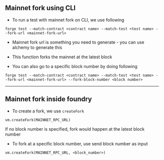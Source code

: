 ## Mainnet fork using CLI

- To run a test with mainnet fork on CLI, we use following

`forge test --match-contract <contract name> --match-test <test name> --fork-url <mainnet-fork-url>`

- Mainnet fork url is something you need to generate - you can use alchemy to generate this
- This function forks the mainnet at the latest block

- You can also go to a specific block number by doing following

`forge test --match-contract <contract name> --match-test <test name> --fork-url <mainnet-fork-url> --fork-block-number <block number>`

---

## Mainnet fork inside foundry

- To create a fork, we use `createFork`

```
vm.createFork(MAINNET_RPC_URL)
```

If no block number is specified, fork would happen at the latest block number

- To fork at a specific block number, use send block number as input

```solidity
vm.createFork(MAINNET_RPC_URL, <block_number>)
```
